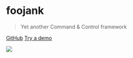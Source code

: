 # foojank

> Yet another Command & Control framework

[GitHub](https://github.com/foohq/foojank)
[Try a demo](https://example.com)

![](https://static1.makeuseofimages.com/wordpress/wp-content/uploads/2021/12/sai-kiran-anagani-Tjbk79TARiE-un.jpg?q=50&fit=crop&w=1140&h=&dpr=1.5)
